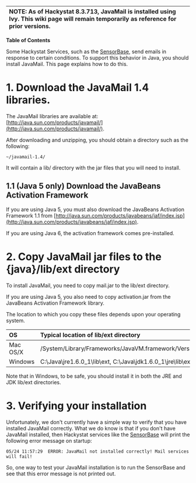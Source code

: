 | **NOTE: As of Hackystat 8.3.713, JavaMail is installed using Ivy. This wiki page will remain temporarily as reference for prior versions.**|
|:-------------------------------------------------------------------------------------------------------------------------------------------|

**Table of Contents**



Some Hackystat Services, such as the [SensorBase](http://code.google.com/p/hackystat-sensorbase-uh/), send emails in response to certain conditions.  To support this behavior in Java, you should install JavaMail.  This page explains how to do this.

# 1. Download the JavaMail 1.4 libraries. #

The JavaMail libraries are available at: [http://java.sun.com/products/javamail/](http://java.sun.com/products/javamail/).

After downloading and unzipping, you should obtain a directory such as the following:

```
~/javamail-1.4/
```

It will contain a lib/ directory with the jar files that you will need to install.

## 1.1 (Java 5 only) Download the JavaBeans Activation Framework ##

If you are using Java 5, you must also download the JavaBeans Activation Framework 1.1 from [http://java.sun.com/products/javabeans/jaf/index.jsp](http://java.sun.com/products/javabeans/jaf/index.jsp).

If you are using Java 6, the activation framework comes pre-installed.

# 2. Copy JavaMail jar files to the {java}/lib/ext directory #

To install JavaMail, you need to copy mail.jar to the lib/ext directory.

If you are using Java 5, you also need to copy activation.jar from the JavaBeans Activation Framework library.

The location to which you copy these files depends upon your operating system.

| **OS** | **Typical location of lib/ext directory** |
|:-------|:------------------------------------------|
| Mac OS/X | /System/Library/Frameworks/JavaVM.framework/Versions/CurrentJDK/Home/lib/ext  |
| Windows | C:\Java\jre1.6.0\_1\lib\ext, C:\Java\jdk1.6.0\_1\jre\lib\ext |

Note that in Windows, to be safe, you should install it in both the JRE and JDK lib/ext directories.

# 3. Verifying your installation #

Unfortunately, we don't currently have a simple way to verify that you have installed JavaMail correctly.  What we do know is that if you don't have JavaMail installed, then Hackystat services like the [SensorBase](http://code.google.com/p/hackystat-sensorbase-uh/) will print the following error message on startup:

```
05/24 11:57:29  ERROR: JavaMail not installed correctly! Mail services will fail!
```

So, one way to test your JavaMail installation is to run the SensorBase and see that this error message is not printed out.